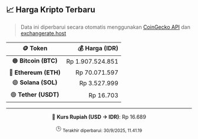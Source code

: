 

<!-- HARGA_KRIPTO -->
## 📈 Harga Kripto Terbaru

> Data ini diperbarui secara otomatis menggunakan [CoinGecko API](https://www.coingecko.com/) dan [exchangerate.host](https://exchangerate.host/)

<div align="center">

| 🪙 Token | 💰 Harga (IDR) |
|:------:|---------------:|
| 🟠 **Bitcoin (BTC)**   | Rp 1.907.524.851 |
| 🔵 **Ethereum (ETH)**  | Rp 70.071.597 |
| 🟣 **Solana (SOL)**    | Rp 3.527.999 |
| 🟢 **Tether (USDT)**   | Rp 16.703 |

---

💱 **Kurs Rupiah (USD → IDR)**: Rp 16.689

🕒 <sub>Terakhir diperbarui: 30/9/2025, 11.41.19</sub>

</div>
<!-- /HARGA_KRIPTO -->